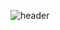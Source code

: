 ![header](https://capsule-render.vercel.app/api?type=Waving&color=4D47C3&height=150&section=header&text=JuHyun%20Lee&fontSize=70&animation=fadeIn&fontColor=222222&rotate=6&fontAlignY=0)

